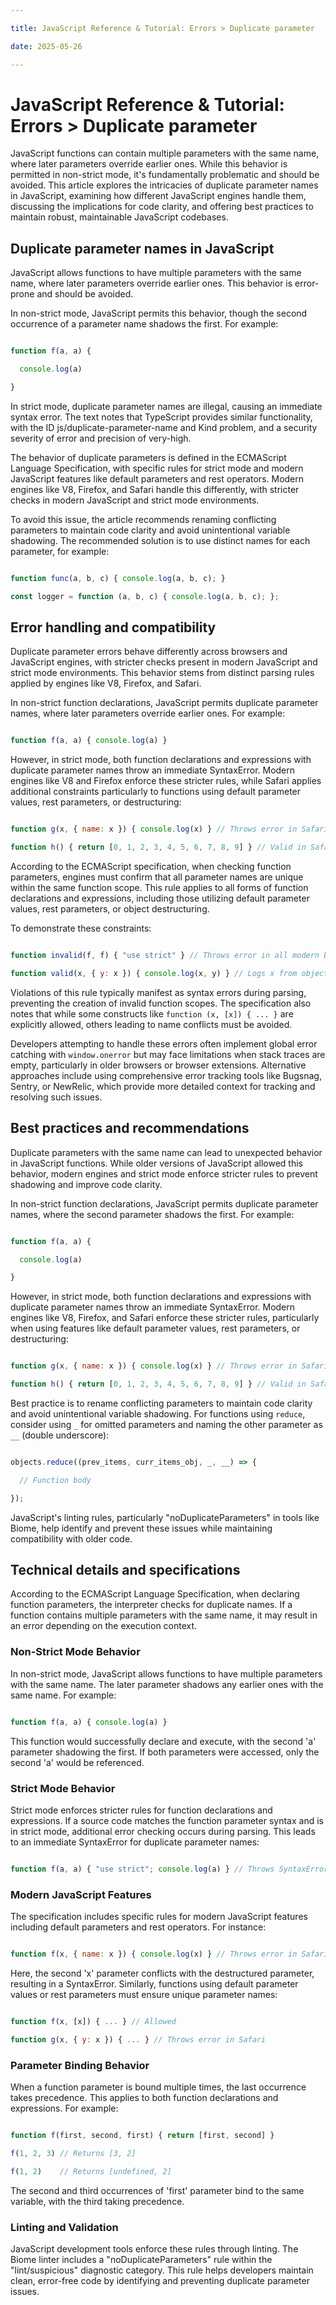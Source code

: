 ```yaml
---

title: JavaScript Reference & Tutorial: Errors > Duplicate parameter

date: 2025-05-26

---
```



# JavaScript Reference & Tutorial: Errors > Duplicate parameter

JavaScript functions can contain multiple parameters with the same name, where later parameters override earlier ones. While this behavior is permitted in non-strict mode, it's fundamentally problematic and should be avoided. This article explores the intricacies of duplicate parameter names in JavaScript, examining how different JavaScript engines handle them, discussing the implications for code clarity, and offering best practices to maintain robust, maintainable JavaScript codebases.


## Duplicate parameter names in JavaScript

JavaScript allows functions to have multiple parameters with the same name, where later parameters override earlier ones. This behavior is error-prone and should be avoided.

In non-strict mode, JavaScript permits this behavior, though the second occurrence of a parameter name shadows the first. For example:

```javascript

function f(a, a) {

  console.log(a)

}

```

In strict mode, duplicate parameter names are illegal, causing an immediate syntax error. The text notes that TypeScript provides similar functionality, with the ID js/duplicate-parameter-name and Kind problem, and a security severity of error and precision of very-high.

The behavior of duplicate parameters is defined in the ECMAScript Language Specification, with specific rules for strict mode and modern JavaScript features like default parameters and rest operators. Modern engines like V8, Firefox, and Safari handle this differently, with stricter checks in modern JavaScript and strict mode environments.

To avoid this issue, the article recommends renaming conflicting parameters to maintain code clarity and avoid unintentional variable shadowing. The recommended solution is to use distinct names for each parameter, for example:

```javascript

function func(a, b, c) { console.log(a, b, c); }

const logger = function (a, b, c) { console.log(a, b, c); };

```


## Error handling and compatibility

Duplicate parameter errors behave differently across browsers and JavaScript engines, with stricter checks present in modern JavaScript and strict mode environments. This behavior stems from distinct parsing rules applied by engines like V8, Firefox, and Safari.

In non-strict function declarations, JavaScript permits duplicate parameter names, where later parameters override earlier ones. For example:

```javascript

function f(a, a) { console.log(a) }

```

However, in strict mode, both function declarations and expressions with duplicate parameter names throw an immediate SyntaxError. Modern engines like V8 and Firefox enforce these stricter rules, while Safari applies additional constraints particularly to functions using default parameter values, rest parameters, or destructuring:

```javascript

function g(x, { name: x }) { console.log(x) } // Throws error in Safari

function h() { return [0, 1, 2, 3, 4, 5, 6, 7, 8, 9] } // Valid in Safari

```

According to the ECMAScript specification, when checking function parameters, engines must confirm that all parameter names are unique within the same function scope. This rule applies to all forms of function declarations and expressions, including those utilizing default parameter values, rest parameters, or object destructuring.

To demonstrate these constraints:

```javascript

function invalid(f, f) { "use strict" } // Throws error in all modern browsers

function valid(x, { y: x }) { console.log(x, y) } // Logs x from object destructuring

```

Violations of this rule typically manifest as syntax errors during parsing, preventing the creation of invalid function scopes. The specification also notes that while some constructs like `function (x, [x]) { ... }` are explicitly allowed, others leading to name conflicts must be avoided.

Developers attempting to handle these errors often implement global error catching with `window.onerror` but may face limitations when stack traces are empty, particularly in older browsers or browser extensions. Alternative approaches include using comprehensive error tracking tools like Bugsnag, Sentry, or NewRelic, which provide more detailed context for tracking and resolving such issues.


## Best practices and recommendations

Duplicate parameters with the same name can lead to unexpected behavior in JavaScript functions. While older versions of JavaScript allowed this behavior, modern engines and strict mode enforce stricter rules to prevent shadowing and improve code clarity.

In non-strict function declarations, JavaScript permits duplicate parameter names, where the second parameter shadows the first. For example:

```javascript

function f(a, a) {

  console.log(a)

}

```

However, in strict mode, both function declarations and expressions with duplicate parameter names throw an immediate SyntaxError. Modern engines like V8, Firefox, and Safari enforce these stricter rules, particularly when using features like default parameter values, rest parameters, or destructuring:

```javascript

function g(x, { name: x }) { console.log(x) } // Throws error in Safari

function h() { return [0, 1, 2, 3, 4, 5, 6, 7, 8, 9] } // Valid in Safari

```

Best practice is to rename conflicting parameters to maintain code clarity and avoid unintentional variable shadowing. For functions using `reduce`, consider using `_` for omitted parameters and naming the other parameter as `__` (double underscore):

```javascript

objects.reduce((prev_items, curr_items_obj, _, __) => {

  // Function body

});

```

JavaScript's linting rules, particularly "noDuplicateParameters" in tools like Biome, help identify and prevent these issues while maintaining compatibility with older code.


## Technical details and specifications

According to the ECMAScript Language Specification, when declaring function parameters, the interpreter checks for duplicate names. If a function contains multiple parameters with the same name, it may result in an error depending on the execution context.


### Non-Strict Mode Behavior

In non-strict mode, JavaScript allows functions to have multiple parameters with the same name. The later parameter shadows any earlier ones with the same name. For example:

```javascript

function f(a, a) { console.log(a) }

```

This function would successfully declare and execute, with the second 'a' parameter shadowing the first. If both parameters were accessed, only the second 'a' would be referenced.


### Strict Mode Behavior

Strict mode enforces stricter rules for function declarations and expressions. If a source code matches the function parameter syntax and is in strict mode, additional error checking occurs during parsing. This leads to an immediate SyntaxError for duplicate parameter names:

```javascript

function f(a, a) { "use strict"; console.log(a) } // Throws SyntaxError

```


### Modern JavaScript Features

The specification includes specific rules for modern JavaScript features including default parameters and rest operators. For instance:

```javascript

function f(x, { name: x }) { console.log(x) } // Throws error in Safari

```

Here, the second 'x' parameter conflicts with the destructured parameter, resulting in a SyntaxError. Similarly, functions using default parameter values or rest parameters must ensure unique parameter names:

```javascript

function f(x, [x]) { ... } // Allowed

function g(x, { y: x }) { ... } // Throws error in Safari

```


### Parameter Binding Behavior

When a function parameter is bound multiple times, the last occurrence takes precedence. This applies to both function declarations and expressions. For example:

```javascript

function f(first, second, first) { return [first, second] }

f(1, 2, 3) // Returns [3, 2]

f(1, 2)    // Returns [undefined, 2]

```

The second and third occurrences of 'first' parameter bind to the same variable, with the third taking precedence.


### Linting and Validation

JavaScript development tools enforce these rules through linting. The Biome linter includes a "noDuplicateParameters" rule within the "lint/suspicious" diagnostic category. This rule helps developers maintain clean, error-free code by identifying and preventing duplicate parameter issues.

